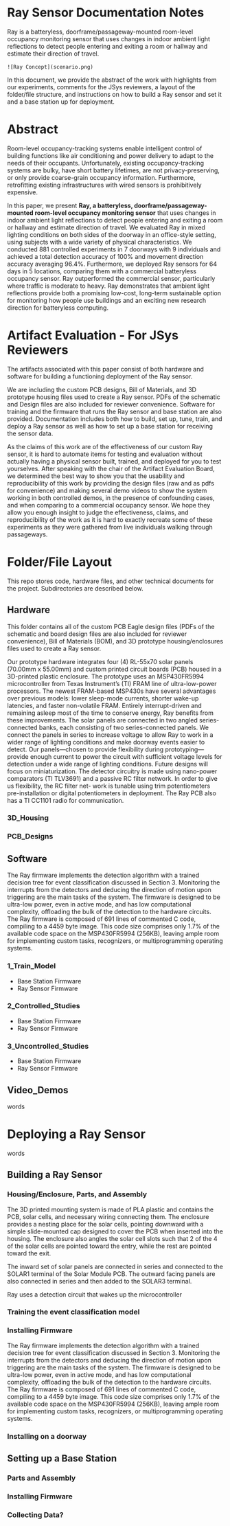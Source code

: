 # Ray Sensor Documentation Notes

Ray is a batteryless, doorframe/passageway-mounted room-level occupancy monitoring sensor that uses changes in indoor ambient light reflections to detect people entering and exiting a room or hallway and estimate their direction of travel.  

	![Ray Concept](scenario.png)

In this document, we provide the abstract of the work with highlights from our experiments, comments for the JSys reviewers, a layout of the folder/file structure, and instructions on how to build a Ray sensor and set it and a base station up for deployment.

# Abstract
Room-level occupancy-tracking systems enable intelligent control of building functions like air conditioning and power delivery to adapt to the needs of their occupants. Unfortunately, existing occupancy-tracking systems are bulky, have short battery lifetimes, are not privacy-preserving, or only provide coarse-grain occupancy information. Furthermore, retrofitting existing infrastructures with wired sensors is prohibitively expensive.

In this paper, we present **Ray, a batteryless, doorframe/passageway-mounted room-level occupancy monitoring sensor** that uses changes in indoor ambient light reflections to detect people entering and exiting a room or hallway and estimate direction of travel. We evaluated Ray in mixed lighting conditions on both sides of the doorway in an office-style setting, using subjects with a wide variety of physical characteristics. We conducted 881 controlled experiments in 7 doorways with 9 individuals and achieved a total detection accuracy of 100\% and movement direction accuracy averaging 96.4\%. Furthermore, we deployed Ray sensors for 64 days in 5 locations, comparing them with a commercial batteryless occupancy sensor. Ray outperformed the commercial sensor, particularly where traffic is moderate to heavy. Ray demonstrates that ambient light reflections provide both a promising low-cost, long-term sustainable option for monitoring how people use buildings and an exciting new research direction for batteryless computing.

# Artifact Evaluation - For JSys Reviewers
The artifacts associated with this paper consist of both hardware and software for building a functioning deployment of the Ray sensor. 

We are including the custom PCB designs, Bill of Materials, and 3D prototype housing files used to create a Ray sensor. PDFs of the schematic and Design files are also included for reviewer convenience. Software for training and the firmware that runs the Ray sensor and base station are also provided. Documentation includes both how to build, set up, tune, train, and deploy a Ray sensor as well as how to set up a base station for receiving the sensor data.

As the claims of this work are of the effectiveness of our custom Ray sensor, it is hard to automate items for testing and evaluation without actually having a physical sensor built, trained, and deployed for you to test yourselves.  After speaking with the chair of the Artifact Evaluation Board, we determined the best way to show you that the usability and reproducibility of this work by providing the design files (raw and as pdfs for convenience) and making several demo videos to show the system working in both controlled demos, in the presence of confounding cases, and when comparing to a commercial occupancy sensor.  We hope they allow you enough insight to judge the effectiveness, claims, and reproducibility of the work as it is hard to exactly recreate some of these experiments as they were gathered from live individuals walking through passageways.

# Folder/File Layout
This repo stores code, hardware files, and other technical documents for the project. Subdirectories are described below.

## Hardware
This folder contains all of the custom PCB Eagle design files (PDFs of the schematic and board design files are also included for reviewer convenience), Bill of Materials (BOM), and 3D prototype housing/enclosures files used to create a Ray sensor. 

Our prototype hardware integrates four (4) RL-55x70 solar panels (70.00mm x 55.00mm) and custom printed circuit boards (PCB) housed in a 3D-printed plastic enclosure. The prototype uses an MSP430FR5994 microcontroller from Texas Instrument’s (TI) FRAM line of ultra-low-power
processors. The newest FRAM-based MSP430s have several advantages over previous models: lower sleep-mode currents, shorter wake-up latencies, and faster non-volatile FRAM. Entirely interrupt-driven and remaining asleep most of the time to conserve energy, Ray benefits from these improvements. The solar panels are connected in two angled series-connected banks, each consisting of two series-connected panels. We connect the panels in series to increase voltage to allow Ray to work in a wider range of lighting conditions and make doorway events easier to detect. Our panels—chosen to provide flexibility during prototyping—provide enough current to power the circuit with sufficient voltage levels for detection under a wide range of lighting conditions. Future designs will focus on miniaturization. The detector circuitry is made using nano-power comparators (TI TLV3691) and a passive RC filter network. In order to give us flexibility, the RC filter net-
work is tunable using trim potentiometers pre-installation or digital potentiometers in deployment. The Ray PCB also has a TI CC1101 radio for communication. 


### 3D_Housing

### PCB_Designs

## Software
The Ray firmware implements the detection algorithm with a trained decision tree for event classification discussed in Section 3. Monitoring the interrupts from the detectors and deducing the direction of motion upon triggering are the main tasks of the system. The firmware is designed to be ultra-low power, even in active mode, and has low computational complexity, offloading the bulk of the detection to the hardware circuits. The Ray firmware is composed of 691 lines of commented C code, compiling to a 4459 byte image. This code size comprises only 1.7\% of the available code space on the MSP430FR5994 (256KB), leaving ample room for implementing custom tasks, recognizers, or multiprogramming operating systems.

### 1_Train_Model
 - Base Station Firmware
 - Ray Sensor Firmware
### 2_Controlled_Studies
 - Base Station Firmware
 - Ray Sensor Firmware
### 3_Uncontrolled_Studies
 - Base Station Firmware
 - Ray Sensor Firmware

## Video_Demos

words

# Deploying a Ray Sensor

words

## Building a Ray Sensor

### Housing/Enclosure, Parts, and Assembly
The 3D printed mounting system is made of PLA plastic and contains the PCB, solar cells, and necessary wiring connecting them. The enclosure provides a nesting place for the solar cells, pointing downward with a simple slide-mounted cap designed to cover the PCB when inserted into the housing. The enclosure also angles the solar cell slots such that 2 of the 4 of the solar cells are pointed toward the entry, while the rest are pointed toward the exit.  

The inward set of solar panels are connected in series and connected to the SOLAR1 terminal of the Solar Module PCB.  The outward facing panels are also connected in series and then added to the SOLAR3 terminal.



Ray uses a detection circuit that wakes up the microcontroller

### Training the event classification model

### Installing Firmware
The Ray firmware implements the detection algorithm with a trained decision tree for event classification discussed in Section 3. Monitoring the interrupts from the detectors and deducing the direction of motion upon triggering are the main tasks of the system. The firmware is designed to be ultra-low power, even in active mode, and has low computational complexity, offloading the bulk of the detection to the hardware circuits. The Ray firmware is composed of 691 lines of commented C code, compiling to a 4459 byte image. This code size comprises only 1.7\% of the available code space on the MSP430FR5994 (256KB), leaving ample room for implementing custom tasks, recognizers, or multiprogramming operating systems.

### Installing on a doorway

## Setting up a Base Station

### Parts and Assembly
### Installing Firmware
### Collecting Data?


